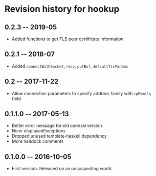 # Revision history for hookup

## 0.2.3 -- 2019-05

* Added functions to get TLS peer certificate information

## 0.2.1 -- 2018-07

* Added `connectWithSocket`, `recv`, `putBuf`, `defaultTlsParams`

## 0.2 -- 2017-11-22

* Allow connection parameters to specify address family with `cpFamily` field

## 0.1.1.0  -- 2017-05-13

* Better error message for old openssl version
* Nicer displayedExceptions
* Dropped unused template-haskell dependency
* More haddock comments

## 0.1.0.0  -- 2016-10-05

* First version. Released on an unsuspecting world.
